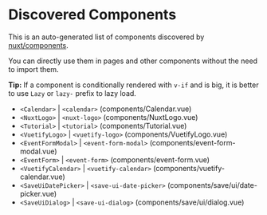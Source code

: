 # Discovered Components

This is an auto-generated list of components discovered by [nuxt/components](https://github.com/nuxt/components).

You can directly use them in pages and other components without the need to import them.

**Tip:** If a component is conditionally rendered with `v-if` and is big, it is better to use `Lazy` or `lazy-` prefix to lazy load.

- `<Calendar>` | `<calendar>` (components/Calendar.vue)
- `<NuxtLogo>` | `<nuxt-logo>` (components/NuxtLogo.vue)
- `<Tutorial>` | `<tutorial>` (components/Tutorial.vue)
- `<VuetifyLogo>` | `<vuetify-logo>` (components/VuetifyLogo.vue)
- `<EventFormModal>` | `<event-form-modal>` (components/event-form-modal.vue)
- `<EventForm>` | `<event-form>` (components/event-form.vue)
- `<VuetifyCalendar>` | `<vuetify-calendar>` (components/vuetify-calendar.vue)
- `<SaveUiDatePicker>` | `<save-ui-date-picker>` (components/save/ui/date-picker.vue)
- `<SaveUiDialog>` | `<save-ui-dialog>` (components/save/ui/dialog.vue)

